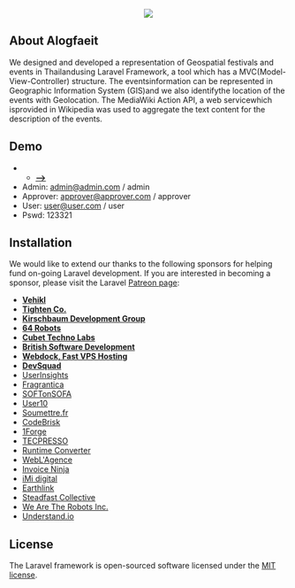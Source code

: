 <p align="center"><img src="https://arogfaeit.gq/public/images/logo.png"></p>


## About Alogfaeit

We designed and developed a representation of Geospatial festivals and events in Thailandusing Laravel Framework, a tool which has a MVC(Model-View-Controller) structure.  The  eventsinformation can  be  represented  in Geographic Information System (GIS)and we also identifythe  location  of  the  events with  Geolocation. The MediaWiki  Action  API,  a  web  servicewhich isprovided  in  Wikipedia was  used  to aggregate the text content for the description of the events.


## Demo

* - **[-->](https://arogfaeit.gq/)**
* Admin: admin@admin.com / admin
* Approver: approver@approver.com / approver
* User: user@user.com / user
* Pswd: 123321

## Installation

We would like to extend our thanks to the following sponsors for helping fund on-going Laravel development. If you are interested in becoming a sponsor, please visit the Laravel [Patreon page](https://patreon.com/taylorotwell):

- **[Vehikl](https://vehikl.com/)**
- **[Tighten Co.](https://tighten.co)**
- **[Kirschbaum Development Group](https://kirschbaumdevelopment.com)**
- **[64 Robots](https://64robots.com)**
- **[Cubet Techno Labs](https://cubettech.com)**
- **[British Software Development](https://www.britishsoftware.co)**
- **[Webdock, Fast VPS Hosting](https://www.webdock.io/en)**
- **[DevSquad](https://devsquad.com)**
- [UserInsights](https://userinsights.com)
- [Fragrantica](https://www.fragrantica.com)
- [SOFTonSOFA](https://softonsofa.com/)
- [User10](https://user10.com)
- [Soumettre.fr](https://soumettre.fr/)
- [CodeBrisk](https://codebrisk.com)
- [1Forge](https://1forge.com)
- [TECPRESSO](https://tecpresso.co.jp/)
- [Runtime Converter](http://runtimeconverter.com/)
- [WebL'Agence](https://weblagence.com/)
- [Invoice Ninja](https://www.invoiceninja.com)
- [iMi digital](https://www.imi-digital.de/)
- [Earthlink](https://www.earthlink.ro/)
- [Steadfast Collective](https://steadfastcollective.com/)
- [We Are The Robots Inc.](https://watr.mx/)
- [Understand.io](https://www.understand.io/)


## License

The Laravel framework is open-sourced software licensed under the [MIT license](https://opensource.org/licenses/MIT).
